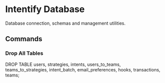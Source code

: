 # Intentify Database

Database connection, schemas and management utilities.


## Commands

### Drop All Tables
DROP TABLE users, strategies, intents, users_to_teams, teams_to_strategies, intent_batch, email_preferences, hooks, transactions, teams;